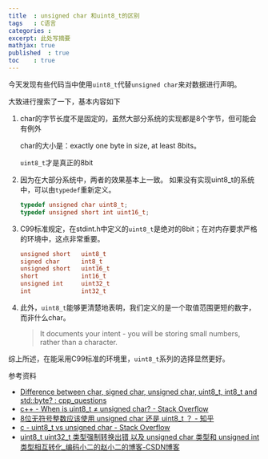 ```yaml
---
title  : unsigned char 和uint8_t的区别
tags   : C语言
categories : 
excerpt: 此处写摘要
mathjax: true
published  : true 
toc    : true
---
```


今天发现有些代码当中使用`uint8_t`代替`unsigned char`来对数据进行声明。

大致进行搜索了一下，基本内容如下


1. char的字节长度不是固定的，虽然大部分系统的实现都是8个字节，但可能会有例外

    char的大小是：exactly one byte in size, at least 8bits。

    `uint8_t`才是真正的8bit

2. 因为在大部分系统中，两者的效果基本上一致。 如果没有实现uint8_t的系统中，可以由`typedef`重新定义。

    ```c
    typedef unsigned char uint8_t;
    typedef unsigned short int uint16_t;
    ```

3. C99标准规定，在stdint.h中定义的`uint8_t`是绝对的8bit；在对内存要求严格的环境中，这点非常重要。 

    ```c
    unsigned short   uint8_t 
    signed char      int8_t 
    unsigned short   uint16_t
    short            int16_t 
    unsigned int     uint32_t
    int              int32_t
    ```

4. 此外，`uint8_t`能够更清楚地表明，我们定义的是一个取值范围更短的数字，而非什么char。

    > It documents your intent - you will be storing small numbers, rather than a character.

综上所述，在能采用C99标准的环境里，`uint8_t`系列的选择显然更好。

参考资料

- [Difference between char, signed char, unsigned char, uint8_t, int8_t and std::byte? : cpp_questions](https://www.reddit.com/r/cpp_questions/comments/q7mgpa/difference_between_char_signed_char_unsigned_char/)
- [c++ - When is uint8_t ≠ unsigned char? - Stack Overflow](https://stackoverflow.com/questions/16138237/when-is-uint8-t-%E2%89%A0-unsigned-char)
- [8位无符号整数应该使用 unsigned char 还是 uint8_t ？ - 知乎](https://www.zhihu.com/question/27812097)
- [c - uint8_t vs unsigned char - Stack Overflow](https://stackoverflow.com/questions/1725855/uint8-t-vs-unsigned-char)
- [uint8_t uint32_t 类型强制转换出错 以及 unsigned char 类型和 unsigned int 类型相互转化_编码小二的赵小二的博客-CSDN博客](https://blog.csdn.net/fightingboom/article/details/102730040)
